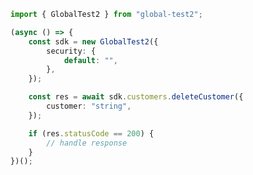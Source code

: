 <!-- Start SDK Example Usage -->


```typescript
import { GlobalTest2 } from "global-test2";

(async () => {
    const sdk = new GlobalTest2({
        security: {
            default: "",
        },
    });

    const res = await sdk.customers.deleteCustomer({
        customer: "string",
    });

    if (res.statusCode == 200) {
        // handle response
    }
})();

```
<!-- End SDK Example Usage -->
